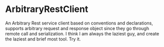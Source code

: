 # ArbitraryRestClient
An Arbitrary Rest service client based on conventions and declarations, supports arbitrary request and response object since they go through remote call and serialization.
I think I am always the laziest guy, and create the laziest and brief most tool. Try it.
